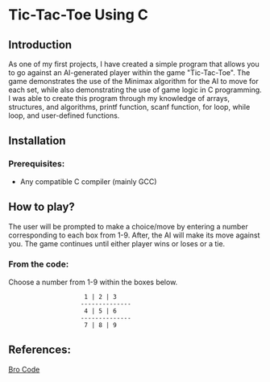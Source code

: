 # Tic-Tac-Toe Using C

## Introduction 
As one of my first projects, I have created a simple program that allows you to go against an AI-generated player within the game "Tic-Tac-Toe". The game demonstrates the use of the Minimax algorithm for the AI to move for each set, while also demonstrating the use of game logic in C programming. I was able to create this program through my knowledge of arrays, structures, and algorithms, printf function, scanf function, for loop, while loop, and user-defined functions.

## Installation
### Prerequisites:
- Any compatible C compiler (mainly GCC)

## How to play?

The user will be prompted to make a choice/move by entering a number corresponding to each box from 1-9. After, the AI will make its move against you. The game continues until either player wins or loses or a tie.

### From the code:
Choose a number from 1-9 within the boxes below.

                         1 | 2 | 3
                        --------------
                         4 | 5 | 6
                        --------------
                         7 | 8 | 9

## References: 
[Bro Code](https://youtu.be/_889aB2D1KI?si=zJY1RjjobQv67pTV)
